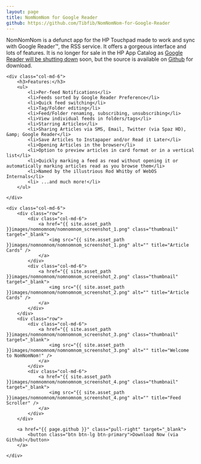 ```yaml
---
layout: page
title: NomNomNom for Google Reader
github: https://github.com/Tibfib/NomNomNom-for-Google-Reader
---
```


NomNomNom is a defunct app for the HP Touchpad made to work and sync with Google Reader™, the RSS service. It offers a gorgeous interface and lots of features. It is no longer for sale in the HP App Catalog as <a href="http://googlereader.blogspot.com/2013/03/powering-down-google-reader.html">Google Reader will be shutting down</a> soon, but the source is available on <a href="{{ page.github }}">Github</a> for download.

<div class="row">

	<div class="col-md-6">
		<h3>Features:</h3>
		<ul>
			<li>Per-feed Notifications</li>
			<li>Feeds sorted by Google Reader Preference</li>
			<li>Quick feed switching</li>
			<li>Tag/Folder editing</li>
			<li>Feed/Folder renaming, subscribing, unsubscribing</li>
			<li>View individual feeds in folders/tags</li>
			<li>Starring Articles</li>
			<li>Sharing Articles via SMS, Email, Twitter (via Spaz HD), &amp; Google Reader</li>
			<li>Save Articles to Instapaper and/or Read it Later</li>
			<li>Opening Articles in the browser</li>
			<li>Option to preview articles in card format or in a vertical list</li>
			<li>Quickly marking a feed as read without opening it or automatically marking articles read as you browse them</li>
			<li>Named by the illustrious Rod Whitby of WebOS Internals</li>
			<li> ...and much more!</li>
		</ul>

	</div>

	<div class="col-md-6">
		<div class="row">
			<div class="col-md-6">
		    	<a href="{{ site.asset_path }}images/nomnomnom/nomnomnom_screenshot_1.png" class="thumbnail" target="_blank">
		    		<img src="{{ site.asset_path }}images/nomnomnom/nomnomnom_screenshot_1.png" alt="" title="Article Cards" />
		    	</a>
			</div>
			<div class="col-md-6">
		    	<a href="{{ site.asset_path }}images/nomnomnom/nomnomnom_screenshot_2.png" class="thumbnail" target="_blank">
		    		<img src="{{ site.asset_path }}images/nomnomnom/nomnomnom_screenshot_2.png" alt="" title="Article Cards" />
		    	</a>
			</div>
		</div>
		<div class="row">
			<div class="col-md-6">
		    	<a href="{{ site.asset_path }}images/nomnomnom/nomnomnom_screenshot_3.png" class="thumbnail" target="_blank">
		    		<img src="{{ site.asset_path }}images/nomnomnom/nomnomnom_screenshot_3.png" alt="" title="Welcome to NomNomNom!" />
		    	</a>
			</div>
			<div class="col-md-6">
		    	<a href="{{ site.asset_path }}images/nomnomnom/nomnomnom_screenshot_4.png" class="thumbnail" target="_blank">
		    		<img src="{{ site.asset_path }}images/nomnomnom/nomnomnom_screenshot_4.png" alt="" title="Feed Scroller" />
		    	</a>
			</div>
		</div>

		<a href="{{ page.github }}" class="pull-right" target="_blank">
			<button class="btn btn-lg btn-primary">Download Now (via Github)</button>
		</a>

	</div>


</div>
